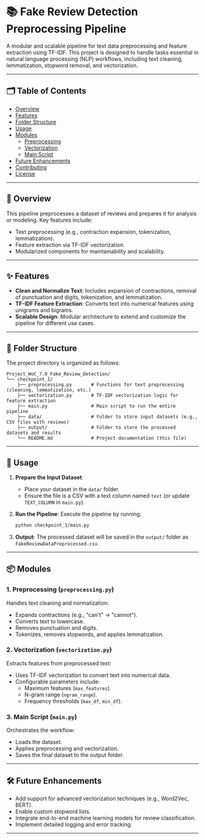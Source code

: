 # 📚 Fake Review Detection Preprocessing Pipeline

A modular and scalable pipeline for text data preprocessing and feature extraction using TF-IDF. This project is designed to handle tasks essential in natural language processing (NLP) workflows, including text cleaning, lemmatization, stopword removal, and vectorization.

---

## 🗂 Table of Contents

- [Overview](#-overview)
- [Features](#-features)
- [Folder Structure](#-folder-structure)
- [Usage](#-usage)
- [Modules](#-modules)
  - [Preprocessing](#-preprocessing-preprocessingpy)
  - [Vectorization](#-vectorization-vectorizationpy)
  - [Main Script](#-main-script-mainpy)
- [Future Enhancements](#-future-enhancements)
- [Contributing](#-contributing)
- [License](#-license)

---

## 📝 Overview

This pipeline preprocesses a dataset of reviews and prepares it for analysis or modeling. Key features include:

- Text preprocessing (e.g., contraction expansion, tokenization, lemmatization).
- Feature extraction via TF-IDF vectorization.
- Modularized components for maintainability and scalability.

---

## ✨ Features

- **Clean and Normalize Text**: Includes expansion of contractions, removal of punctuation and digits, tokenization, and lemmatization.
- **TF-IDF Feature Extraction**: Converts text into numerical features using unigrams and bigrams.
- **Scalable Design**: Modular architecture to extend and customize the pipeline for different use cases.

---

## 📁 Folder Structure

The project directory is organized as follows:

```plaintext
Project_WoC_7.0_Fake_Review_Detection/
└── checkpoint_1/
    ├── preprocessing.py       # Functions for text preprocessing (cleaning, lemmatization, etc.)
    ├── vectorization.py       # TF-IDF vectorization logic for feature extraction
    ├── main.py                # Main script to run the entire pipeline
    ├── data/                  # Folder to store input datasets (e.g., CSV files with reviews)
    ├── output/                # Folder to store the processed datasets and results
    └── README.md              # Project documentation (this file)
```
---

## 🚀 Usage

1. **Prepare the Input Dataset**:
   - Place your dataset in the `data/` folder.
   - Ensure the file is a CSV with a text column named `text` (or update `TEXT_COLUMN` in `main.py`).

2. **Run the Pipeline**:
   Execute the pipeline by running:

   ```bash
   python checkpoint_1/main.py
   ```

3. **Output**:
   The processed dataset will be saved in the `output/` folder as `FakeReviewDataPreprocessed.csv`.

---

## 📦 Modules

### **1. Preprocessing (`preprocessing.py`)**

Handles text cleaning and normalization:

- Expands contractions (e.g., "can't" → "cannot").
- Converts text to lowercase.
- Removes punctuation and digits.
- Tokenizes, removes stopwords, and applies lemmatization.

### **2. Vectorization (`vectorization.py`)**

Extracts features from preprocessed text:

- Uses TF-IDF vectorization to convert text into numerical data.
- Configurable parameters include:
  - Maximum features (`max_features`).
  - N-gram range (`ngram_range`).
  - Frequency thresholds (`max_df`, `min_df`).

### **3. Main Script (`main.py`)**

Orchestrates the workflow:

- Loads the dataset.
- Applies preprocessing and vectorization.
- Saves the final dataset to the output folder.

---

## 🛠️ Future Enhancements

- Add support for advanced vectorization techniques (e.g., Word2Vec, BERT).
- Enable custom stopword lists.
- Integrate end-to-end machine learning models for review classification.
- Implement detailed logging and error tracking.

---

